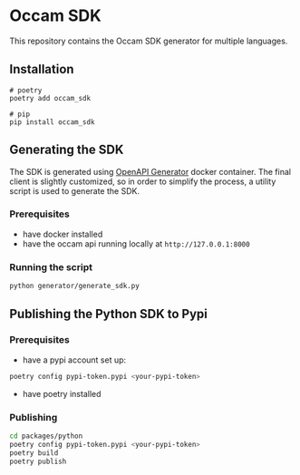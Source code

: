 # Occam SDK

This repository contains the Occam SDK generator for multiple languages.

## Installation

```
# poetry
poetry add occam_sdk

# pip
pip install occam_sdk
```

## Generating the SDK

The SDK is generated using [OpenAPI Generator](https://openapi-generator.tech/) docker container.
The final client is slightly customized, so in order to simplify the process, a utility script is used to generate the SDK.

### Prerequisites
- have docker installed
- have the occam api running locally at `http://127.0.0.1:8000`

### Running the script

```bash
python generator/generate_sdk.py
```

## Publishing the Python SDK to Pypi

### Prerequisites
- have a pypi account set up:
```bash
poetry config pypi-token.pypi <your-pypi-token>
```
- have poetry installed

### Publishing

```bash
cd packages/python
poetry config pypi-token.pypi <your-pypi-token>
poetry build
poetry publish
```


